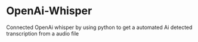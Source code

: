 # OpenAi-Whisper
Connected OpenAi whisper by using python to get a automated Ai detected transcription from a audio file
